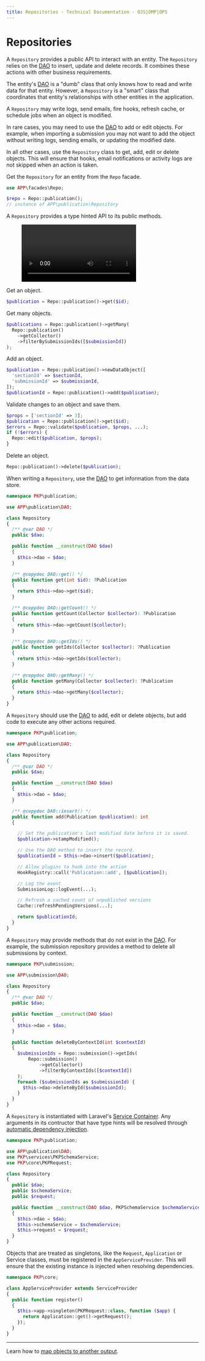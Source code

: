 ```yaml
---
title: Repositories - Technical Documentation - OJS|OMP|OPS
---
```


# Repositories

A `Repository` provides a public API to interact with an entity. The `Repository` relies on the [DAO](./architecture-daos) to insert, update and delete records. It combines these actions with other business requirements.

The entity's [DAO](./architecture-daos) is a "dumb" class that only knows how to read and write data for that entity. However, a `Repository` is a "smart" class that coordinates that entity's relationships with other entities in the application.

A `Repository` may write logs, send emails, fire hooks, refresh cache, or schedule jobs when an object is modified.

In rare cases, you may need to use the [DAO](./architecture-daos) to add or edit objects. For example, when importing a submission you may not want to add the object without writing logs, sending emails, or updating the modified date.

In all other cases, use the `Repository` class to get, add, edit or delete objects. This will ensure that hooks, email notifications or activity logs are not skipped when an action is taken.

Get the `Repository` for an entity from the `Repo` facade.

```php
use APP\facades\Repo;

$repo = Repo::publication();
// instance of APP\publication\Repository
```

A `Repository` provides a type hinted API to its public methods.

<figure class="video_container">
  <video controls="true" allowfullscreen="true">
    <source src="../img/repository.mp4" type="video/mp4">
  </video>
</figure>

Get an object.

```php
$publication = Repo::publication()->get($id);
```

Get many objects.

```php
$publications = Repo::publication()->getMany(
  Repo::publication()
    ->getCollector()
    ->filterBySubmissionIds([$submissionId])
);
```

Add an object.

```php
$publication = Repo::publication()->newDataObject([
  'sectionId' => $sectionId,
  'submissionId' => $submissionId,
]);
$publicationId = Repo::publication()->add($publication);
```

Validate changes to an object and save them.

```php
$props = ['sectionId' => 3];
$publication = Repo::publication()->get($id);
$errors = Repo::validate($publication, $props, ...);
if (!$errors) {
  Repo::edit($publication, $props);
}
```

Delete an object.

```php
Repo::publication()->delete($publication);
```

When writing a `Repository`, use the [DAO](./architecture-daos) to get information from the data store.

```php
namespace PKP\publication;

use APP\publication\DAO;

class Repository
{
  /** @var DAO */
  public $dao;

  public function __construct(DAO $dao)
  {
    $this->dao = $dao;
  }

  /** @copydoc DAO::get() */
  public function get(int $id): ?Publication
  {
    return $this->dao->get($id);
  }

  /** @copydoc DAO::getCount() */
  public function getCount(Collector $collector): ?Publication
  {
    return $this->dao->getCount($collector);
  }

  /** @copydoc DAO::getIds() */
  public function getIds(Collector $collector): ?Publication
  {
    return $this->dao->getIds($collector);
  }

  /** @copydoc DAO::getMany() */
  public function getMany(Collector $collector): ?Publication
  {
    return $this->dao->getMany($collector);
  }
}
```

A `Repository` should use the [DAO](./architecture-daos) to add, edit or delete objects, but add code to execute any other actions required.

```php
namespace PKP\publication;

use APP\publication\DAO;

class Repository
{
  /** @var DAO */
  public $dao;

  public function __construct(DAO $dao)
  {
    $this->dao = $dao;
  }

  /** @copydoc DAO::insert() */
  public function add(Publication $publication): int
  {

    // Set the publication's last modified date before it is saved.
    $publication->stampModified();

    // Use the DAO method to insert the record.
    $publicationId = $this->dao->insert($publication);

    // Allow plugins to hook into the action
    HookRegistry::call('Publication::add', [$publication]);

    // Log the event
    SubmissionLog::logEvent(...);

    // Refresh a cached count of unpublished versions
    Cache::refreshPendingVersions(...);

    return $publicationId;
  }
}
```

A `Repository` may provide methods that do not exist in the [DAO](./architecture-daos). For example, the submission repository provides a method to delete all submissions by context.

```php
namespace PKP\submission;

use APP\submission\DAO;

class Repository
{
  /** @var DAO */
  public $dao;

  public function __construct(DAO $dao)
  {
    $this->dao = $dao;
  }

  public function deleteByContextId(int $contextId)
  {
    $submissionIds = Repo::submission()->getIds(
        Repo::submission()
            ->getCollector()
            ->filterByContextIds([$contextId])
    );
    foreach ($submissionIds as $submissionId) {
      $this->dao->deleteById($submissionId);
    }
  }
}
```

A `Repository` is instantiated with Laravel's [Service Container](https://laravel.com/docs/8.x/container). Any arguments in its contructor that have type hints will be resolved through [automatic dependency injection](https://laravel.com/docs/8.x/container#automatic-injection).

```php
namespace PKP\publication;

use APP\publication\DAO;
use PKP\services\PKPSchemaService;
use PKP\core\PKPRequest;

class Repository
{
  public $dao;
  public $schemaService;
  public $request;

  public function __construct(DAO $dao, PKPSchemaService $schemaService, PKPRequest $request)
  {
    $this->dao = $dao;
    $this->schemaService = $schemaService;
    $this->request = $request;
  }
}
```

Objects that are treated as singletons, like the `Request`, `Application` or Service classes, must be registered in the `AppServiceProvider`. This will ensure that the existing instance is injected when resolving dependencies.

```php
namespace PKP\core;

class AppServiceProvider extends ServiceProvider
{
  public function register()
  {
    $this->app->singleton(PKPRequest::class, function ($app) {
      return Application::get()->getRequest();
    });
  }
}
```

---

Learn how to [map objects to another output](./architecture-maps).